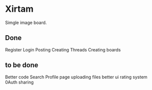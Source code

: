 # Xirtam

Simgle image board.

## Done

Register
Login 
Posting
Creating Threads
Creating boards
## to be done

Better code
Search
Profile page
uploading files
better ui
rating system
0Auth
sharing
